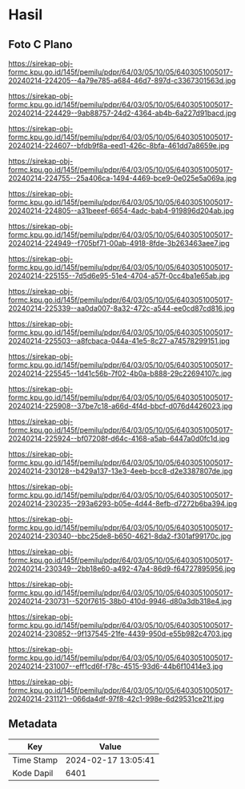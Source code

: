# Hasil

## Foto C Plano

https://sirekap-obj-formc.kpu.go.id/145f/pemilu/pdpr/64/03/05/10/05/6403051005017-20240214-224205--4a79e785-a684-46d7-897d-c3367301563d.jpg

https://sirekap-obj-formc.kpu.go.id/145f/pemilu/pdpr/64/03/05/10/05/6403051005017-20240214-224429--9ab88757-24d2-4364-ab4b-6a227d91bacd.jpg

https://sirekap-obj-formc.kpu.go.id/145f/pemilu/pdpr/64/03/05/10/05/6403051005017-20240214-224607--bfdb9f8a-eed1-426c-8bfa-461dd7a8659e.jpg

https://sirekap-obj-formc.kpu.go.id/145f/pemilu/pdpr/64/03/05/10/05/6403051005017-20240214-224755--25a406ca-1494-4469-bce9-0e025e5a069a.jpg

https://sirekap-obj-formc.kpu.go.id/145f/pemilu/pdpr/64/03/05/10/05/6403051005017-20240214-224805--a31beeef-6654-4adc-bab4-919896d204ab.jpg

https://sirekap-obj-formc.kpu.go.id/145f/pemilu/pdpr/64/03/05/10/05/6403051005017-20240214-224949--f705bf71-00ab-4918-8fde-3b263463aee7.jpg

https://sirekap-obj-formc.kpu.go.id/145f/pemilu/pdpr/64/03/05/10/05/6403051005017-20240214-225155--7d5d6e95-51e4-4704-a57f-0cc4ba1e65ab.jpg

https://sirekap-obj-formc.kpu.go.id/145f/pemilu/pdpr/64/03/05/10/05/6403051005017-20240214-225339--aa0da007-8a32-472c-a544-ee0cd87cd816.jpg

https://sirekap-obj-formc.kpu.go.id/145f/pemilu/pdpr/64/03/05/10/05/6403051005017-20240214-225503--a8fcbaca-044a-41e5-8c27-a74578299151.jpg

https://sirekap-obj-formc.kpu.go.id/145f/pemilu/pdpr/64/03/05/10/05/6403051005017-20240214-225545--1d41c56b-7f02-4b0a-b888-29c22694107c.jpg

https://sirekap-obj-formc.kpu.go.id/145f/pemilu/pdpr/64/03/05/10/05/6403051005017-20240214-225908--37be7c18-a66d-4f4d-bbcf-d076d4426023.jpg

https://sirekap-obj-formc.kpu.go.id/145f/pemilu/pdpr/64/03/05/10/05/6403051005017-20240214-225924--bf07208f-d64c-4168-a5ab-6447a0d0fc1d.jpg

https://sirekap-obj-formc.kpu.go.id/145f/pemilu/pdpr/64/03/05/10/05/6403051005017-20240214-230128--b429a137-13e3-4eeb-bcc8-d2e3387807de.jpg

https://sirekap-obj-formc.kpu.go.id/145f/pemilu/pdpr/64/03/05/10/05/6403051005017-20240214-230235--293a6293-b05e-4d44-8efb-d7272b6ba394.jpg

https://sirekap-obj-formc.kpu.go.id/145f/pemilu/pdpr/64/03/05/10/05/6403051005017-20240214-230340--bbc25de8-b650-4621-8da2-f301af99170c.jpg

https://sirekap-obj-formc.kpu.go.id/145f/pemilu/pdpr/64/03/05/10/05/6403051005017-20240214-230349--2bb18e60-a492-47a4-86d9-f64727895956.jpg

https://sirekap-obj-formc.kpu.go.id/145f/pemilu/pdpr/64/03/05/10/05/6403051005017-20240214-230731--520f7615-38b0-410d-9946-d80a3db318e4.jpg

https://sirekap-obj-formc.kpu.go.id/145f/pemilu/pdpr/64/03/05/10/05/6403051005017-20240214-230852--9f137545-21fe-4439-950d-e55b982c4703.jpg

https://sirekap-obj-formc.kpu.go.id/145f/pemilu/pdpr/64/03/05/10/05/6403051005017-20240214-231007--eff1cd6f-f78c-4515-93d6-44b6f10414e3.jpg

https://sirekap-obj-formc.kpu.go.id/145f/pemilu/pdpr/64/03/05/10/05/6403051005017-20240214-231121--066da4df-97f8-42c1-998e-6d29531ce21f.jpg


## Metadata

| Key        | Value               |
| ---------- | ------------------- |
| Time Stamp | 2024-02-17 13:05:41 |
| Kode Dapil | 6401                |




